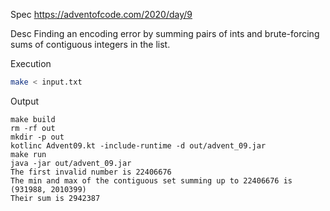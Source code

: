 Spec https://adventofcode.com/2020/day/9

Desc Finding an encoding error by summing pairs of ints and brute-forcing sums of contiguous integers in the list.

Execution

```bash
make < input.txt
```

Output

```
make build
rm -rf out
mkdir -p out
kotlinc Advent09.kt -include-runtime -d out/advent_09.jar
make run
java -jar out/advent_09.jar
The first invalid number is 22406676
The min and max of the contiguous set summing up to 22406676 is (931988, 2010399)
Their sum is 2942387
```


